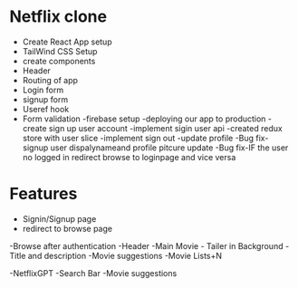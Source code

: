 # Netflix clone
   - Create React App setup
   - TailWind CSS Setup
   - create components
   - Header
   - Routing of app
   - Login form
   - signup form
   - Useref hook 
   - Form validation
   -firebase setup
   -deploying our app to production
   -create sign up user account
   -implement sigin user api 
   -created redux store with user slice
   -implement sign out 
   -update profile
   -Bug fix- signup user dispalynameand profile pitcure update 
   -Bug fix-IF the user no logged in redirect browse to loginpage and vice versa 
   
   
      
# Features 
   - Signin/Signup page
   - redirect to browse page
   
-Browse after authentication 
   -Header 
   -Main Movie
      - Tailer in Background
      -Title and description 
      -Movie suggestions 
         -Movie Lists+N

-NetflixGPT
   -Search Bar
   -Movie suggestions 
